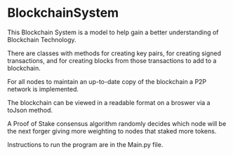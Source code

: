 # BlockchainSystem

<p> This Blockchain System is a model to help gain a better understanding of Blockchain Technology. </p>
<p> There are classes with methods for creating key pairs, for creating signed transactions, 
and for creating blocks from those transactions to add to a blockchain. </p>
<p> For all nodes to maintain an up-to-date copy of the blockchain a P2P network is implemented. </p>
<p> The blockchain can be viewed in a readable format on a broswer via a toJson method. </p>
<p> A Proof of Stake consensus algorithm randomly decides which node will be the next forger giving more weighting to nodes that staked more tokens. </p>
<p> Instructions to run the program are in the Main.py file. </p>
